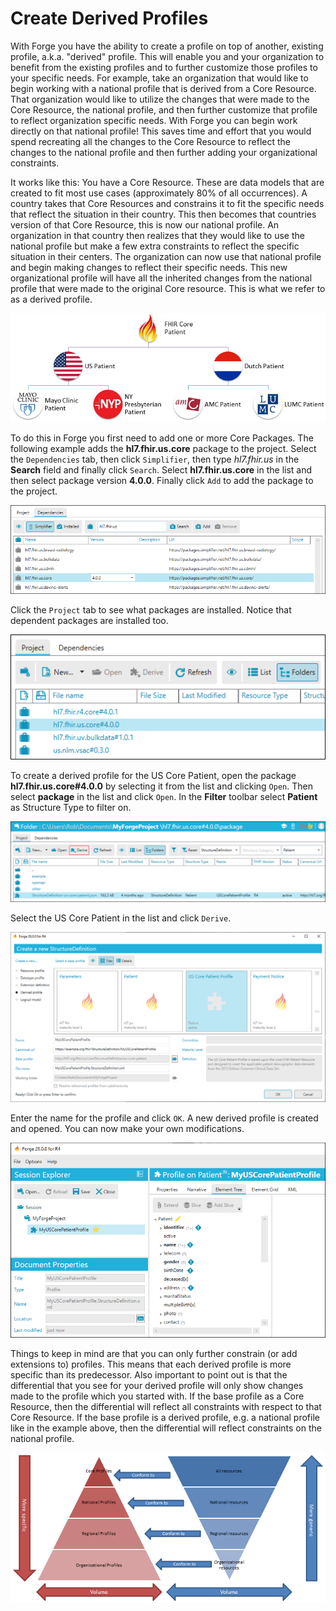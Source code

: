 # Create Derived Profiles

With Forge you have the ability to create a
profile on top of another, existing profile, a.k.a. "derived" profile.
This will enable you and your organization to benefit from the existing
profiles and to further customize those profiles to your specific needs.
For example, take an organization that would like to begin working with
a national profile that is derived from a Core Resource. That
organization would like to utilize the changes that were made to the
Core Resource, the national profile, and then further customize that
profile to reflect organization specific needs. With Forge you can begin 
work directly on that national profile! This
saves time and effort that you would spend recreating all the changes to
the Core Resource to reflect the changes to the national profile and
then further adding your organizational constraints.

It works like this: You have a Core Resource. These are data models that
are created to fit most use cases (approximately 80% of all
occurrences). A country takes that Core Resources and constrains it to
fit the specific needs that reflect the situation in their country. This
then becomes that countries version of that Core Resource, this is now
our national profile. An organization in that country then realizes that
they would like to use the national profile but make a few extra
constraints to reflect the specific situation in their centers. The
organization can now use that national profile and begin making changes
to reflect their specific needs. This new organizational profile will
have all the inherited changes from the national profile that were made
to the original Core resource. This is what we refer to as a derived
profile. 

![The hierarchy between FHIR profiles](../images/Profilehierarchy2.png)

To do this in Forge you first need to add one or more Core Packages.
The following example adds the **hl7.fhir.us.core** package to the project.
Select the `Dependencies` tab, then click `Simplifier`, then type *hl7.fhir.us*
in the **Search** field and finally click `Search`. Select **hl7.fhir.us.core**
in the list and then select package version **4.0.0**. Finally click `Add` to
add the package to the project. 

![Add a core package](../images/DerivedAddPackage.png)

Click the `Project` tab to see what packages are installed. Notice that dependent 
packages are installed too.

![Installed packages](../images/DerivedPackagesInstalled.png)

To create a derived profile for the US Core Patient, open the package 
**hl7.fhir.us.core#4.0.0** by selecting it from the list and clicking
`Open`. Then select **package** in the list and click `Open`. In the **Filter** toolbar
select **Patient** as Structure Type to filter on.

![Derive profile](../images/DerivedUSCorePatient.png)

Select the US Core Patient in the list and click `Derive`.

![Derive profile properties](../images/DerivedUSCorePatientProperties.png)

Enter the name for the profile and click `OK`. A new derived profile is created
and opened. You can now make your own modifications.

![US Core Patient profile](../images/DerivedUSCorePatientProfile.png)

Things to keep in mind are that you can only further constrain (or add
extensions to) profiles. This means that each derived profile is more
specific than its predecessor. Also important to point out is that the
differential that you see for your derived profile will only show
changes made to the profile which you started with. If the base profile
as a Core Resource, then the differential will reflect all constraints
with respect to that Core Resource. If the base profile is a derived
profile, e.g. a national profile like in the example above, then the
differential will reflect constraints on the national profile.

![The hierarchy and conformance between FHIR profiles](../images/Profilehierarchy.png)
